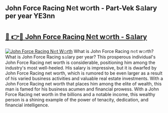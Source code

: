 ## John Force Racing N𝚎t w𝚘rth - Part-Vek S𝚊lary per year YE3nn

# <h2><a href="http://gc4dle.nevu.top/?p=John+Force+Racing">🔗 👉🔴 John Force Racing N𝚎t w𝚘rth - S𝚊lary</a></h2>

[![John Force Racing N𝚎t W𝚘rth](https://i.imgur.com/Oavwk0R.jpeg)](http://gc4dle.nevu.top/?p=John+Force+Racing)
What is John Force Racing n𝚎t w𝚘rth? What is John Force Racing s𝚊lary per year?
This prosperous individual's John Force Racing net worth is considerable, positioning him among the industry's most well-heeled. His salary is impressive, but it is dwarfed by John Force Racing net worth, which is rumored to be even larger as a result of his varied business activities and valuable real estate investments. With a John Force Racing net worth that places him among the elite of wealth, this man is famed for his business acumen and financial prowess. With a John Force Racing net worth in the billions and a notable income, this wealthy person is a shining example of the power of tenacity, dedication, and financial intelligence.
